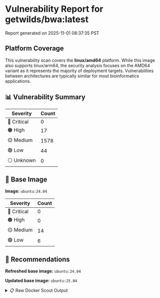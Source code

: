 # Vulnerability Report for getwilds/bwa:latest

Report generated on 2025-11-01 08:37:35 PST

## Platform Coverage

This vulnerability scan covers the **linux/amd64** platform. While this image also supports linux/arm64, the security analysis focuses on the AMD64 variant as it represents the majority of deployment targets. Vulnerabilities between architectures are typically similar for most bioinformatics applications.

## 📊 Vulnerability Summary

| Severity | Count |
|----------|-------|
| 🔴 Critical | 0 |
| 🟠 High | 17 |
| 🟡 Medium | 1578 |
| 🟢 Low | 44 |
| ⚪ Unknown | 0 |

## 🐳 Base Image

**Image:** `ubuntu:24.04`

| Severity | Count |
|----------|-------|
| 🔴 Critical | 0 |
| 🟠 High | 0 |
| 🟡 Medium | 14 |
| 🟢 Low | 6 |

## 🔄 Recommendations

**Refreshed base image:** `ubuntu:24.04`

**Updated base image:** `ubuntu:25.04`

<details>
<summary>📋 Raw Docker Scout Output</summary>

```text
Target               │  getwilds/bwa:latest  │    0C    17H   1578M    44L   
    digest             │  c0e6812079e0                 │                               
  Base image           │  ubuntu:24.04                 │    0C     0H    14M     6L    
  Refreshed base image │  ubuntu:24.04                 │    0C     0H     2M     5L    
                       │                               │                 -12     -1    
  Updated base image   │  ubuntu:25.04                 │    0C     0H     2M     4L    
                       │                               │                 -12     -2    

What's next:
    View vulnerabilities → docker scout cves getwilds/bwa:latest
    View base image update recommendations → docker scout recommendations getwilds/bwa:latest
    Include policy results in your quickview by supplying an organization → docker scout quickview getwilds/bwa:latest --org <organization>
```
</details>
